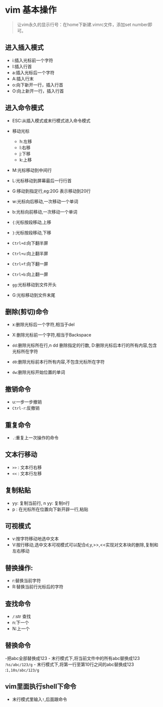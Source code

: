 # vim 基本操作

> 让vim永久的显示行号：在home下新建.vimrc文件，添加set number即可。


## 进入插入模式

- i:插入光标前一个字符
- I:插入行首
- a:插入光标后一个字符
- A:插入行末
- o:向下新开一行，插入行首
- O:向上新开一行，插入行首

## 进入命令模式

- ESC:从插入模式或末行模式进入命令模式
- 移动光标
	- h:左移
	- l:右移
	- j:下移
	- k:上移

- M:光标移动到中间行
- L:光标移动到屏幕最后一行行首
- G:移动到指定行,eg:20G 表示移动到20行

- w:光标向后移动,一次移动一个单词
- b:光标向前移动,一次移动一个单词  

- `{`:光标按段移动,上移
- `}`:光标按段移动,下移

- `Ctrl+d`:向下翻半屏
- `Ctrl+u`:向上翻半屏

- `Ctrl+f`:向下翻一屏
- `Ctrl+b`:向上翻一屏

- `gg`:光标移动到文件开头
- G:光标移动到文件末尾

## 删除(剪切)命令

- x:删除光标后一个字符,相当于del
- X:删除光标前一个字符,相当于Backspace

- `dd`:删除光标所在行,n dd 删除指定的行数, D:删除光标后本行的所有内容,包含光标所在字符
- `d0`:删除光标前本行所有内容,不包含光标所在字符

- `dw`:删除光标开始位置的单词

## 撤销命令

- u:一步一步撤销
- `Ctrl-r`:反撤销

## 重复命令

- `.`:重复上一次操作的命令

## 文本行移动

- `>>` : 文本行右移
- `<<` : 文本行左移

## 复制粘贴

- yy: 复制当前行, n yy: 复制n行
- p : 在光标所在位置向下新开辟一行,粘贴

## 可视模式

- v:按字符移动地选中文本
- V:按行移动,选中文本可视模式可以配合d,y,>>,<<实现对文本块的删除,复制和左右移动

## 替换操作:

- r:替换当前字符
- R:替换当前行光标后的字符

## 查找命令

- `/`:str 查找
- n:下一个
- N:上一个

## 替换命令

-把abc全部替换成123
	- 末行模式下,将当前文件中的所有abc替换成123  :`%s/abc/123/g`
	- 末行模式下,将第一行至第10行之间的abc替换成123  :`1,10s/abc/123/g`

## vim里面执行shell下命令

- 末行模式里输入`!`,后面跟命令
